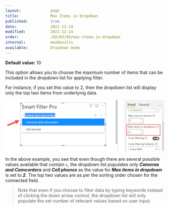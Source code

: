 ```yaml
---
layout:             page
title:              Max Items in Dropdown
published:          true
date:               2021-12-14
modified:           2021-12-14
order:              /02/03/99/max-items-in-dropdown
internal:           maxResults
available:          Dropdown mode
---
```

**Default value:** 10

This option allows you to choose the maximum number of items that can be included in the dropdown list for applying filter. 

For instance, if you set this value to 2, then the dropdown list will display only the top two items from underlying data.

<img src="images/max-items-dropdown.png" width="750">

In the above example, you see that even though there are several possible values available that contain `c`, the dropdown list populates only ***Cameras and Camcorders*** and ***Cell phones*** as the value for ***Max items in dropdown*** is set to ***2***. The top two values are as per the sorting order chosen for the connected field.

> Note that even if you choose to filter data by typing keywords instead of clicking the down arrow control, the dropdown list will only populate the set number of relevant values based on user input.